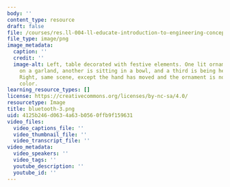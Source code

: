 ```yaml
---
body: ''
content_type: resource
draft: false
file: /courses/res.ll-004-ll-educate-introduction-to-engineering-concepts-spring-2022/bluetooth-3.png
file_type: image/png
image_metadata:
  caption: ''
  credit: ''
  image-alt: Left, table decorated with festive elements. One lit ornament is hanging
    on a garland, another is sitting in a bowl, and a third is being held in a hand.
    Right, same scene, except the hand has moved and the ornament is now a different
    color.
learning_resource_types: []
license: https://creativecommons.org/licenses/by-nc-sa/4.0/
resourcetype: Image
title: bluetooth-3.png
uid: 4125b246-d063-4a63-b056-0ffb9f159631
video_files:
  video_captions_file: ''
  video_thumbnail_file: ''
  video_transcript_file: ''
video_metadata:
  video_speakers: ''
  video_tags: ''
  youtube_description: ''
  youtube_id: ''
---
```

